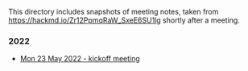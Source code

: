 This directory includes snapshots of meeting notes,
taken from https://hackmd.io/Zr12PpmqRaW_SxeE6SU1lg shortly after a meeting.

### 2022

* [Mon 23 May 2022 - kickoff meeting](2022-05-23_kickoff.md)
